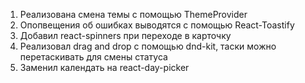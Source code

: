 1. Реализована смена темы с помощью ThemeProvider
2. Опопвещения об ошибках выводятся с помощью React-Toastify
3. Добавил react-spinners при переходе в карточку
4. Реализовал drag and drop с помощью dnd-kit, таски можно перетаскивать для смены статуса
5. Заменил календать на react-day-picker
